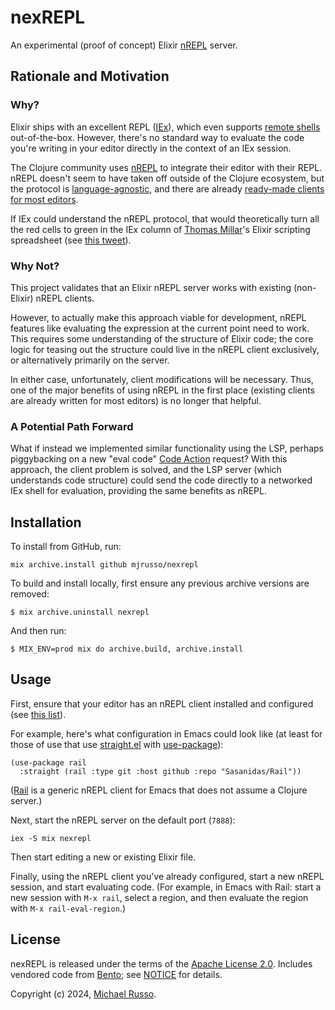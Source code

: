# nexREPL

An experimental (proof of concept) Elixir
[nREPL](https://nrepl.org/nrepl/index.html) server.

## Rationale and Motivation

### Why?

Elixir ships with an excellent REPL ([IEx](https://hexdocs.pm/iex/IEx.html)),
which even supports [remote
shells](https://hexdocs.pm/iex/IEx.html#module-remote-shells) out-of-the-box.
However, there's no standard way to evaluate the code you're writing in your
editor directly in the context of an IEx session.

The Clojure community uses [nREPL](https://nrepl.org/nrepl/index.html) to
integrate their editor with their REPL. nREPL doesn't seem to have taken off
outside of the Clojure ecosystem, but the protocol is
[language-agnostic](https://nrepl.org/nrepl/index.html#beyond-clojure), and
there are already [ready-made clients for most
editors](https://nrepl.org/nrepl/usage/clients.html).

If IEx could understand the nREPL protocol, that would theoretically turn all
the red cells to green in the IEx column of [Thomas
Millar](https://github.com/thmsmlr)'s Elixir scripting spreadsheet (see [this
tweet](https://x.com/thmsmlr/status/1814354658858524944)).

### Why Not?

This project validates that an Elixir nREPL server works with existing
(non-Elixir) nREPL clients.

However, to actually make this approach viable for development, nREPL features
like evaluating the expression at the current point need to work. This requires
some understanding of the structure of Elixir code; the core logic for teasing
out the structure could live in the nREPL client exclusively, or alternatively
primarily on the server.

In either case, unfortunately, client modifications will be necessary. Thus,
one of the major benefits of using nREPL in the first place (existing clients
are already written for most editors) is no longer that helpful.

### A Potential Path Forward

What if instead we implemented similar functionality using the LSP, perhaps
piggybacking on a new "eval code" [Code
Action](https://microsoft.github.io/language-server-protocol/specifications/lsp/3.17/specification/#textDocument_codeAction)
request? With this approach, the client problem is solved, and the LSP server
(which understands code structure) could send the code directly to a networked
IEx shell for evaluation, providing the same benefits as nREPL.

## Installation

To install from GitHub, run:

    mix archive.install github mjrusso/nexrepl

To build and install locally, first ensure any previous archive versions are
removed:

    $ mix archive.uninstall nexrepl

And then run:

    $ MIX_ENV=prod mix do archive.build, archive.install

## Usage

First, ensure that your editor has an nREPL client installed and configured
(see [this list](https://nrepl.org/nrepl/usage/clients.html)).

For example, here's what configuration in Emacs could look like (at least for
those of use that use [straight.el](https://github.com/raxod502/straight.el)
with [use-package](https://github.com/jwiegley/use-package)):

``` emacs-lisp
(use-package rail
  :straight (rail :type git :host github :repo "Sasanidas/Rail"))
```

([Rail](https://github.com/Sasanidas/Rail) is a generic nREPL client for Emacs
that does not assume a Clojure server.)

Next, start the nREPL server on the default port (`7888`):

``` shell
iex -S mix nexrepl
```

Then start editing a new or existing Elixir file.

Finally, using the nREPL client you've already configured, start a new nREPL
session, and start evaluating code. (For example, in Emacs with Rail: start a
new session with `M-x rail`, select a region, and then evaluate the region with
`M-x rail-eval-region`.)

## License

nexREPL is released under the terms of the [Apache License 2.0](LICENSE).
Includes vendored code from [Bento](https://github.com/folz/bento); see
[NOTICE](NOTICE) for details.

Copyright (c) 2024, [Michael Russo](https://mjrusso.com).
